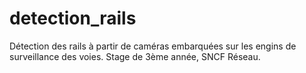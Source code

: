 # detection_rails
Détection des rails à partir de caméras embarquées sur les engins de surveillance des voies. Stage de 3ème année, SNCF Réseau.
